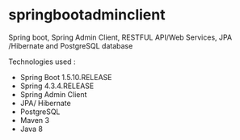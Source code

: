 # springbootadminclient
Spring boot, Spring Admin Client, RESTFUL API/Web Services, JPA /Hibernate and PostgreSQL database


Technologies used :
- Spring Boot 1.5.10.RELEASE
- Spring 4.3.4.RELEASE
- Spring Admin Client
- JPA/ Hibernate
- PostgreSQL
- Maven 3
- Java 8
